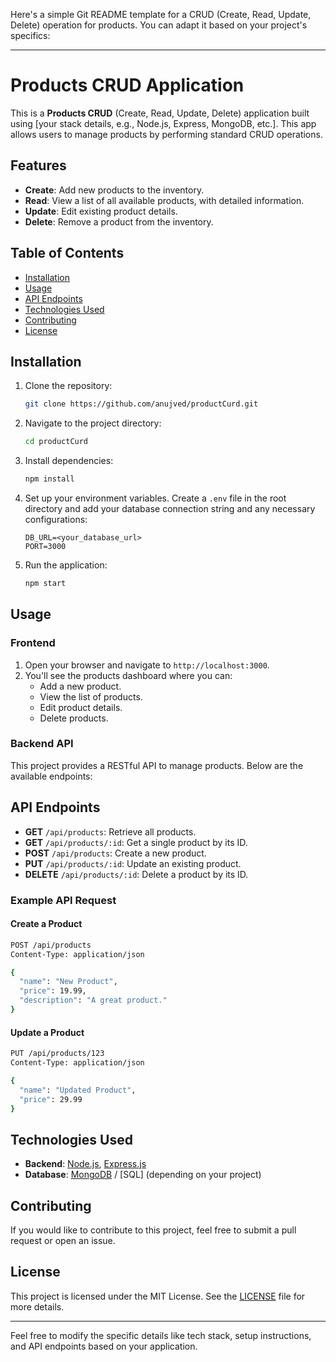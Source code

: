 ﻿Here's a simple Git README template for a CRUD (Create, Read, Update, Delete) operation for products. You can adapt it based on your project's specifics:

---

# Products CRUD Application

This is a **Products CRUD** (Create, Read, Update, Delete) application built using [your stack details, e.g., Node.js, Express, MongoDB, etc.]. This app allows users to manage products by performing standard CRUD operations.

## Features

- **Create**: Add new products to the inventory.
- **Read**: View a list of all available products, with detailed information.
- **Update**: Edit existing product details.
- **Delete**: Remove a product from the inventory.

## Table of Contents

- [Installation](#installation)
- [Usage](#usage)
- [API Endpoints](#api-endpoints)
- [Technologies Used](#technologies-used)
- [Contributing](#contributing)
- [License](#license)

## Installation

1. Clone the repository:
   ```bash
   git clone https://github.com/anujved/productCurd.git
   ```

2. Navigate to the project directory:
   ```bash
   cd productCurd
   ```

3. Install dependencies:
   ```bash
   npm install
   ```

4. Set up your environment variables. Create a `.env` file in the root directory and add your database connection string and any necessary configurations:
   ```
   DB_URL=<your_database_url>
   PORT=3000
   ```

5. Run the application:
   ```bash
   npm start
   ```

## Usage

### Frontend

1. Open your browser and navigate to `http://localhost:3000`.
2. You'll see the products dashboard where you can:
   - Add a new product.
   - View the list of products.
   - Edit product details.
   - Delete products.

### Backend API

This project provides a RESTful API to manage products. Below are the available endpoints:

## API Endpoints

- **GET** `/api/products`: Retrieve all products.
- **GET** `/api/products/:id`: Get a single product by its ID.
- **POST** `/api/products`: Create a new product.
- **PUT** `/api/products/:id`: Update an existing product.
- **DELETE** `/api/products/:id`: Delete a product by its ID.

### Example API Request

#### Create a Product
```bash
POST /api/products
Content-Type: application/json

{
  "name": "New Product",
  "price": 19.99,
  "description": "A great product."
}
```

#### Update a Product
```bash
PUT /api/products/123
Content-Type: application/json

{
  "name": "Updated Product",
  "price": 29.99
}
```

## Technologies Used

- **Backend**: [Node.js](https://nodejs.org/), [Express.js](https://expressjs.com/)
- **Database**: [MongoDB](https://www.mongodb.com/) / [SQL] (depending on your project)

## Contributing

If you would like to contribute to this project, feel free to submit a pull request or open an issue.

## License

This project is licensed under the MIT License. See the [LICENSE](LICENSE) file for more details.

---

Feel free to modify the specific details like tech stack, setup instructions, and API endpoints based on your application.
